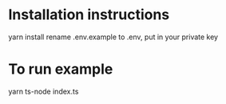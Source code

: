 # Installation instructions

yarn install
rename .env.example to .env, put in your private key

# To run example

yarn ts-node index.ts

